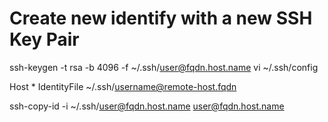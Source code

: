 # Create new identify with a new SSH Key Pair

ssh-keygen -t rsa -b 4096 -f ~/.ssh/user@fqdn.host.name
vi ~/.ssh/config

Host *
    IdentityFile ~/.ssh/username@remote-host.fqdn

ssh-copy-id -i ~/.ssh/user@fqdn.host.name user@fqdn.host.name
